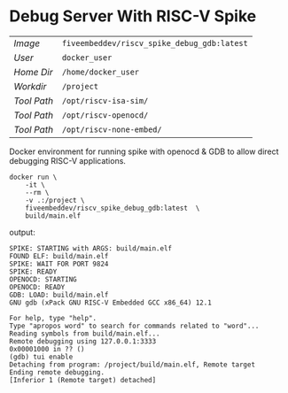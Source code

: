 # Debug Server With RISC-V Spike

|       |                                         |
|-------|-----------------------------------------|
|*Image*| `fiveembeddev/riscv_spike_debug_gdb:latest`|
|*User*| `docker_user`|
|*Home Dir*| `/home/docker_user`|
|*Workdir*| `/project`|
|*Tool Path*| `/opt/riscv-isa-sim/`|
|*Tool Path*| `/opt/riscv-openocd/`|
|*Tool Path*| `/opt/riscv-none-embed/`|

Docker environment for running spike with openocd & GDB to allow direct debugging RISC-V applications.

~~~
docker run \
    -it \
    --rm \
    -v .:/project \
    fiveembeddev/riscv_spike_debug_gdb:latest  \
    build/main.elf
~~~

output:

~~~
SPIKE: STARTING with ARGS: build/main.elf
FOUND ELF: build/main.elf
SPIKE: WAIT FOR PORT 9824
SPIKE: READY
OPENOCD: STARTING
OPENOCD: READY
GDB: LOAD: build/main.elf
GNU gdb (xPack GNU RISC-V Embedded GCC x86_64) 12.1

For help, type "help".
Type "apropos word" to search for commands related to "word"...
Reading symbols from build/main.elf...
Remote debugging using 127.0.0.1:3333
0x00001000 in ?? ()
(gdb) tui enable
Detaching from program: /project/build/main.elf, Remote target
Ending remote debugging.
[Inferior 1 (Remote target) detached]
~~~
